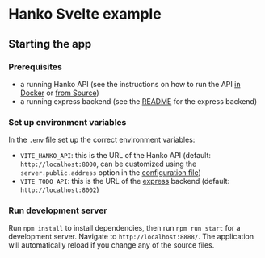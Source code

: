 # Hanko Svelte example

## Starting the app

### Prerequisites

- a running Hanko API (see the instructions on how to run the API [in Docker](../../../backend/README.md#Docker) or [from Source](../../../backend/README.md#from-source))
- a running express backend (see the [README](../express) for the express backend)

### Set up environment variables

In the `.env` file set up the correct environment variables:

- `VITE_HANKO_API`: this is the URL of the Hanko API (default: `http://localhost:8000`, can be customized using the `server.public.address` option in the [configuration file](../../../backend/docs/Config.md))
- `VITE_TODO_API`: this is the URL of the [express](../express) backend (default: `http://localhost:8002`)

### Run development server

Run `npm install` to install dependencies, then run `npm run start` for a development server. Navigate to `http://localhost:8888/`. The application will automatically reload if you change any of the source files.
